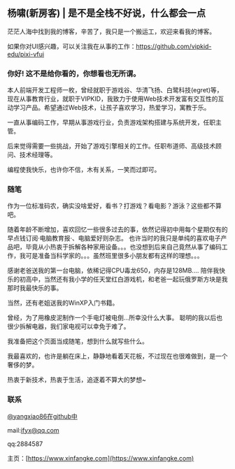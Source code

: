 ## 杨啸(新房客) | 是不是全栈不好说，什么都会一点

茫茫人海中找到我的博客，辛苦了，我只是一个搬运工，欢迎来看我的博客。

如果你对UI感兴趣，可以关注我在从事的工作：https://github.com/vipkid-edu/pixi-vfui

### 你好! 这不是给你看的，你想看也无所谓。

本人前端开发工程师一枚，曾经就职于游戏谷、华清飞扬、白鹭科技(egret)等，现在从事教育行业，就职于VIPKID，我致力于使用Web技术开发富有交互性的互动学习产品。希望通过Web技术，让孩子喜欢学习，热爱学习，寓教于乐。

一直从事编码工作，早期从事游戏行业，负责游戏架构搭建与系统开发，任职主管。

后来觉得需要一些挑战，开始了游戏引擎相关的工作。任职布道师、高级技术顾问、技术经理等。

编程使我快乐，也许你不信，木有关系，一笑而过即可。

### 随笔

作为一位标准码农，确实没啥爱好，看书？打游戏？看电影？游泳？这些都不算吧。

随着年龄不断增加，喜欢回忆一些很多过去的事，依然记得初中用每个星期仅有的早点钱订阅·电脑教育报·、电脑爱好则杂志。 也许当时的我只是单纯的喜欢电子产品吧，毕竟从小热衷于拆解各种家用设备。。。也没想到后来自己竟然从事了编码工作，我可是准备当科学家的。。。虽然班里很多小朋友都有这样的理想。。。

感谢老爸送我的第一台电脑，依稀记得CPU毒龙650，内存是128MB.... 陪伴我快乐的初高中，当然还有我小学的任天堂红白游戏机，和老爸一起玩俄罗斯方块是我那时我最快乐的事。

当然，还有老姐送我的WinXP入门书籍。

曾经，为了用橡皮泥制作一个手电灯被电倒...所幸没什么大事。 聪明的我以后也很少拆解电器，我们家电视可以幸免于难了。 

我准备把这个页面当成随笔，想到什么就写些什么。

我最喜欢的，也许是躺在床上，静静地看着天花板，不过现在也很难做到，是一个奢侈的梦。

热衷于新技术，热衷于生活，追逐着不算大的梦想~

### 联系

[@yangxiao86在github中](https://github.com/yangxiao86)

mail:ifyx@qq.com

qq:2884587

主页：[https://www.xinfangke.com](https://www.xinfangke.com)

